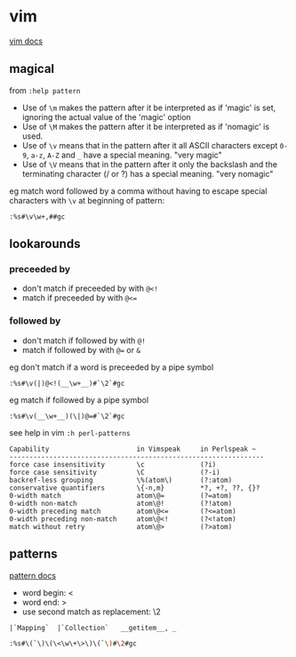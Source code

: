 # vim
[vim docs](https://vimdoc.sourceforge.net/)

## magical

from `:help pattern`

- Use of `\m` makes the pattern after it be interpreted as if 'magic' is set,  ignoring the actual value of the 'magic' option  
- Use of `\M` makes the pattern after it be interpreted as if 'nomagic' is used.
- Use of `\v` means that in the pattern after it all ASCII characters except `0-9`, `a-z`, `A-Z` and `_` have a special meaning. "very magic"
- Use of `\V` means that in the pattern after it only the backslash and the terminating character (/ or ?) has a special meaning. "very nomagic"
 

eg match word followed by a comma without having to escape special characters with `\v` at beginning of pattern:

```vim
:%s#\v\w+,##gc
```

## lookarounds

### preceeded by
- don't match if preceeded by with `@<!`
- match if preceeded by with `@<=`

### followed by
- don't match if followed by with `@!`
- match if followed by with `@=` or `&`

eg don't match if a word is preceeded by a pipe symbol

```vim
:%s#\v(|)@<!(__\w+__)#`\2`#gc
```

eg match if followed by a pipe symbol

```vim
:%s#\v(__\w+__)(\|)@=#`\2`#gc
```

see help in vim `:h perl-patterns`
```vim
Capability                      in Vimspeak     in Perlspeak ~
----------------------------------------------------------------
force case insensitivity        \c              (?i)
force case sensitivity          \C              (?-i)
backref-less grouping           \%(atom\)       (?:atom)
conservative quantifiers        \{-n,m}         *?, +?, ??, {}?
0-width match                   atom\@=         (?=atom)
0-width non-match               atom\@!         (?!atom)
0-width preceding match         atom\@<=        (?<=atom)
0-width preceding non-match     atom\@<!        (?<!atom)
match without retry             atom\@>         (?>atom)
```

## patterns

[pattern docs](https://vimdoc.sourceforge.net/htmldoc/pattern.html#pattern)

- word begin: \<
- word end: \>
- use second match as replacement: \2

```|`Mapping`  |`Collection`   __getitem__, _```

```bash
:%s#\(`\)\(\<\w\+\>\)\(`\)#\2#gc
```
